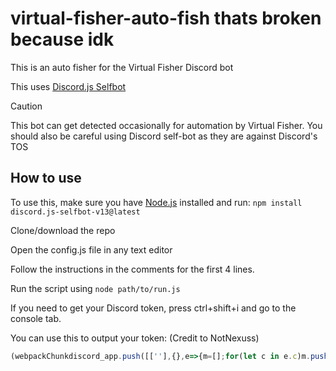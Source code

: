 # virtual-fisher-auto-fish thats broken because idk
This is an auto fisher for the Virtual Fisher Discord bot

This uses [Discord.js Selfbot](https://github.com/aiko-chan-ai/discord.js-selfbot-v13)

> [!CAUTION]
> This bot can get detected occasionally for automation by Virtual Fisher. You should also be careful using Discord self-bot as they are against Discord's TOS

## How to use

To use this, make sure you have [Node.js](https://nodejs.org/) installed and run:
`npm install discord.js-selfbot-v13@latest`

Clone/download the repo

Open the config.js file in any text editor

Follow the instructions in the comments for the first 4 lines.

Run the script using `node path/to/run.js`


If you need to get your Discord token, press ctrl+shift+i and go to the console tab.

You can use this to output your token: (Credit to NotNexuss)

```javascript
(webpackChunkdiscord_app.push([[''],{},e=>{m=[];for(let c in e.c)m.push(e.c[c])}]),m).find(m=>m?.exports?.default?.getToken!==void 0).exports.default.getToken()
```
